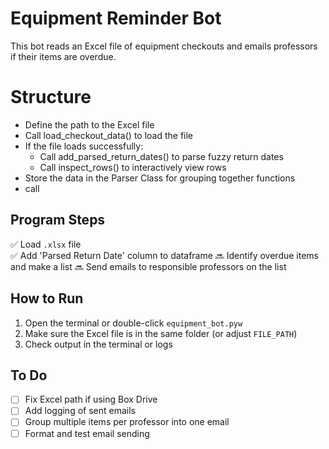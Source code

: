 # Equipment Reminder Bot

This bot reads an Excel file of equipment checkouts and emails professors if their items are overdue.

# Structure

- Define the path to the Excel file
- Call load_checkout_data() to load the file
- If the file loads successfully:
    - Call add_parsed_return_dates() to parse fuzzy return dates
    - Call inspect_rows() to interactively view rows
- Store the data in the Parser Class for grouping together functions
- call 


## Program Steps

✅ Load `.xlsx` file  
✅ Add 'Parsed Return Date' column to dataframe
🔜 Identify overdue items and make a list
🔜 Send emails to responsible professors on the list

## How to Run

1. Open the terminal or double-click `equipment_bot.pyw`
2. Make sure the Excel file is in the same folder (or adjust `FILE_PATH`)
3. Check output in the terminal or logs

## To Do

- [ ] Fix Excel path if using Box Drive
- [ ] Add logging of sent emails
- [ ] Group multiple items per professor into one email
- [ ] Format and test email sending
